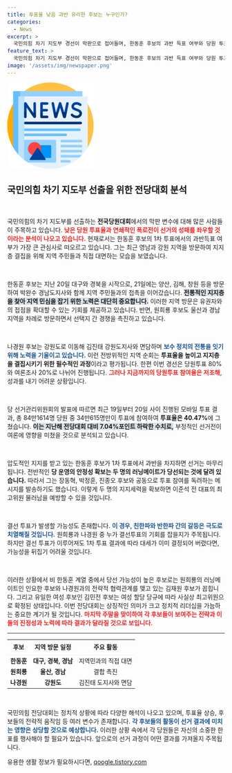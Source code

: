 ```yaml
---
title: 투표율 낮음 과반 유리한 후보는 누구인가?
categories:
  - News
excerpt: >
  국민의힘 차기 지도부 경선이 막판으로 접어들며, 한동훈 후보의 과반 득표 여부와 당원 투표율이 최대 변수로 떠올랐다. 전통적 지지층 결집이 관건인 상황, 이번 선택이 당의 향방을 크게 좌우할 전망이다. 클릭해서 자세한 내용을 확인하세요!
feature_text: >
  국민의힘 차기 지도부 경선이 막판으로 접어들며, 한동훈 후보의 과반 득표 여부와 당원 투표율이 최대 변수로 떠올랐다. 전통적 지지층 결집이 관건인 상황, 이번 선택이 당의 향방을 크게 좌우할 전망이다. 클릭해서 자세한 내용을 확인하세요!
image: '/assets/img/newspaper.png'
---
```


<p><img src="/assets/img/newspaper.png" alt="kimp 속보" /></p>

<h2 data-ke-size="size26">국민의힘 차기 지도부 선출을 위한 전당대회 분석</h2>

<p data-ke-size="size16">&nbsp;</p>

<p>국민의힘의 차기 지도부를 선출하는 <b>전국당원대회</b>에서의 막판 변수에 대해 많은 사람들이 주목하고 있습니다. <b><span style="color: #ee2323;">낮은 당원 투표율과 연쇄적인 폭로전이 선거의 성패를 좌우할 것이라는 분석이 나오고 있습니다.</span></b> 현재로서는 한동훈 후보의 1차 투표에서의 과반득표 여부가 가장 큰 관심사로 떠오르고 있습니다. 그는 최근 영남과 강원 지역을 방문하여 지지층 결집을 위해 지역 주민들과 직접 대면하는 모습을 보였습니다. </p>

<p data-ke-size="size16">&nbsp;</p> 

<p>한동훈 후보는 지난 20일 대구와 경북을 시작으로, 21일에는 양산, 김해, 창원 등을 방문하여 박완수 경남도지사와 함께 지역 주민들과의 접촉을 이어갔습니다. <b><span style="background-color: #21538527;">전통적인 지지층을 찾아 지역 민심을 잡기 위한 노력은 대단히 중요합니다.</span></b> 이러한 지역 방문은 유권자와의 접점을 확대할 수 있는 기회를 제공하고 있습니다. 반면, 원희룡 후보도 울산과 경남 지역을 차례로 방문하면서 선택지 간 경쟁을 촉진하고 있습니다. </p>

<p data-ke-size="size16">&nbsp;</p> 

<p>나경원 후보는 강원도로 이동해 김진태 강원도지사와 면담하며 <b><span style="color: #1a5490;">보수 정치의 전통을 잇기 위해 노력을 기울이고 있습니다.</span></b> 이런 전방위적인 지역 순회는 <b>투표율을 높이고 지지층을 결집시키기 위한 필수적인 과정</b>이라고 평가됩니다. 한편 이번 경선은 당원투표 80%와 여론조사 20%로 나뉘어 진행됩니다. <b><span style="color: #ee2323;">그러나 지금까지의 당원투표 참여율은 저조해</span></b>, 성과를 내기 어려운 상황입니다. </p>

<p data-ke-size="size16">&nbsp;</p> 

<p>당 선거관리위원회의 발표에 따르면 최근 19일부터 20일 사이 진행된 모바일 투표 결과, 총 84만1614명 당원 중 34만615명만이 투표에 참여하여 <b>투표율은 40.47%</b>에 그쳤습니다. <b><span style="background-color: #21538527;">이는 지난해 전당대회 대비 7.04%포인트 하락한 수치로,</span></b> 부정적인 선거전이 여론에 영향을 미쳤을 것으로 분석되고 있습니다. </p>

<p data-ke-size="size16">&nbsp;</p> 

<p>압도적인 지지를 받고 있는 한동훈 후보가 1차 투표에서 과반을 차지하면 선거는 마무리됩니다. 전반적인 <b>당 운영의 안정성 확보는 두 명의 러닝메이트가 당선되는 것에 달려 있습니다.</b> 따라서 그는 장동혁, 박정훈, 진종오 후보와 공동으로 투표 참여를 독려하는 메시지를 발송하기도 했습니다. 이렇게 두 명의 지지세력을 확보하면 이준석 전 대표의 최고위원 물러남을 예방할 수 있을 것입니다. </p>

<p data-ke-size="size16">&nbsp;</p> 

<p>결선 투표가 발생할 가능성도 존재합니다. <b><span style="color: #1a5490;">이 경우, 친한파와 반한파 간의 갈등은 극도로 치열해질 것입니다.</span></b> 원희룡과 나경원 중 누가 결선투표의 기회를 잡을지가 주목됩니다. 하지만 결선 투표가 이루어져도 1차 투표 결과에 따라 대세가 이미 결정되어 버렸다면, 가능성을 뒤집기 어려울 것입니다. </p>

<p data-ke-size="size16">&nbsp;</p> 

<p>이러한 상황에서 비 한동훈 계열 중에서 당선 가능성이 높은 후보로는 원희룡의 러닝메이트인 인요한 후보와 나경원과의 전략적 협력관계를 맺고 있는 김재원 후보가 꼽힙니다. 그리고 유일한 여성 후보인 김민전 후보는 여성 할당 당규에 따라 사실상 최고위원으로 확정된 상태입니다. 이번 전당대회는 상징적인 의미가 크고 정치적 리더십을 가늠하는 중요한 계기가 될 것입니다. <b><span style="color: #ee2323;">마지막 주말을 맞이하여 각 후보들이 보여주는 전략과 이들의 진정성과 노력에 따라 결과가 달라질 것으로 보입니다.</span></b> </p>

<hr>

<table style="width:100%; border-collapse:collapse;">
  <tr style="border-bottom:1px solid #eeeeee;">
    <td style="text-align: center; height: 30px;"><b>후보</b></td>
    <td style="text-align: center; height: 30px;"><b>지역 방문 일정</b></td>
    <td style="text-align: center; height: 30px;"><b>주요 활동</b></td>
  </tr>
  <tr>
    <td style="text-align: center; height: 17px;"><b>한동훈</b></td>
    <td style="text-align: center; height: 17px;"><b>대구, 경북, 경남</b></td>
    <td style="text-align: center; height: 17px;">지역민과의 직접 대면</td>
  </tr>
  <tr>
    <td style="text-align: center; height: 17px;"><b>원희룡</b></td>
    <td style="text-align: center; height: 17px;"><b>울산, 경남</b></td>
    <td style="text-align: center; height: 17px;">결합 촉진</td>
  </tr>
  <tr>
    <td style="text-align: center; height: 17px;"><b>나경원</b></td>
    <td style="text-align: center; height: 17px;"><b>강원도</b></td>
    <td style="text-align: center; height: 17px;">김진태 도지사와 면담</td>
  </tr>
</table>

<p data-ke-size="size16">&nbsp;</p> 

<p>국민의힘 전당대회는 정치적 상황에 따라 다양한 해석이 나오고 있으며, 투표율 상승, 후보들의 전략적 움직임 등 여러 변수가 존재합니다. <b><span style="color: #1a5490;">각 후보들의 활동이 선거 결과에 미치는 영향은 상당할 것으로 예상합니다.</span></b> 이러한 상황 속에서 각 당원들은 자신의 소중한 한 표를 행사해야 할 필요가 있습니다. 앞으로의 선거 과정이 어떤 결과를 가져올지 주목됩니다.</p>
유용한 생활 정보가 필요하시다면, <a href="https://qoogle.tistory.com" rel="dofollow">qoogle.tistory.com</a>


